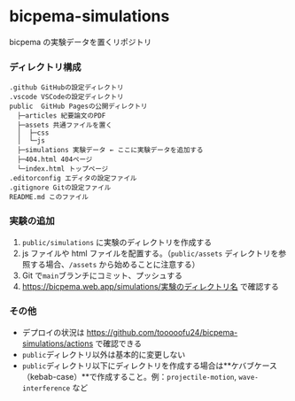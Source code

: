 # bicpema-simulations

bicpema の実験データを置くリポジトリ

### ディレクトリ構成

```
.github GitHubの設定ディレクトリ
.vscode VSCodeの設定ディレクトリ
public  GitHub Pagesの公開ディレクトリ
  ├─articles 紀要論文のPDF
  ├─assets 共通ファイルを置く
  │  ├─css
  │  └─js
  ├─simulations 実験データ ← ここに実験データを追加する
  ├─404.html 404ページ
  └─index.html トップページ
.editorconfig エディタの設定ファイル
.gitignore Gitの設定ファイル
README.md このファイル
```

### 実験の追加

1. `public/simulations` に実験のディレクトリを作成する
2. js ファイルや html ファイルを配置する。（`public/assets` ディレクトリを参照する場合、`/assets` から始めることに注意する）
3. Git で`main`ブランチにコミット、プッシュする
4. https://bicpema.web.app/simulations/実験のディレクトリ名 で確認する

### その他

- デプロイの状況は https://github.com/tooooofu24/bicpema-simulations/actions で確認できる
- `public`ディレクトリ以外は基本的に変更しない
- `public`ディレクトリ以下にディレクトリを作成する場合は**ケバブケース（kebab-case）**で作成すること。例：`projectile-motion`, `wave-interference` など
